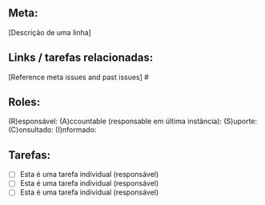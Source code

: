 ## Meta: 
[Descrição de uma linha] 

## Links / tarefas relacionadas: 
[Reference meta issues and past issues] #

## Roles:

(R)esponsável:
(A)ccountable (responsable em última instância):
(S)uporte:
(C)onsultado:
(I)nformado: 

## Tarefas: 
- [ ] Esta é uma tarefa individual (responsável)
- [ ] Esta é uma tarefa individual (responsável)
- [ ] Esta é uma tarefa individual (responsável)
